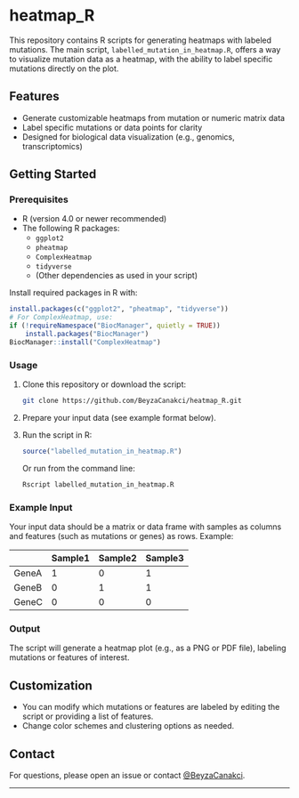 
# heatmap_R

This repository contains R scripts for generating heatmaps with labeled mutations. The main script, `labelled_mutation_in_heatmap.R`, offers a way to visualize mutation data as a heatmap, with the ability to label specific mutations directly on the plot.

## Features

- Generate customizable heatmaps from mutation or numeric matrix data
- Label specific mutations or data points for clarity
- Designed for biological data visualization (e.g., genomics, transcriptomics)

## Getting Started

### Prerequisites

- R (version 4.0 or newer recommended)
- The following R packages:
  - `ggplot2`
  - `pheatmap`
  - `ComplexHeatmap`
  - `tidyverse`
  - (Other dependencies as used in your script)

Install required packages in R with:

```r
install.packages(c("ggplot2", "pheatmap", "tidyverse"))
# For ComplexHeatmap, use:
if (!requireNamespace("BiocManager", quietly = TRUE))
    install.packages("BiocManager")
BiocManager::install("ComplexHeatmap")
```

### Usage

1. Clone this repository or download the script:
    ```bash
    git clone https://github.com/BeyzaCanakci/heatmap_R.git
    ```

2. Prepare your input data (see example format below).

3. Run the script in R:

    ```r
    source("labelled_mutation_in_heatmap.R")
    ```

   Or run from the command line:
   ```bash
   Rscript labelled_mutation_in_heatmap.R
   ```

### Example Input

Your input data should be a matrix or data frame with samples as columns and features (such as mutations or genes) as rows. Example:

|         | Sample1 | Sample2 | Sample3 |
|---------|---------|---------|---------|
| GeneA   |   1     |   0     |   1     |
| GeneB   |   0     |   1     |   1     |
| GeneC   |   0     |   0     |   0     |

### Output

The script will generate a heatmap plot (e.g., as a PNG or PDF file), labeling mutations or features of interest.

## Customization

- You can modify which mutations or features are labeled by editing the script or providing a list of features.
- Change color schemes and clustering options as needed.


## Contact

For questions, please open an issue or contact [@BeyzaCanakci](https://github.com/BeyzaCanakci).

---
